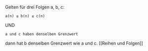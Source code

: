 Gelten für drei Folgen a, b, c: 

	a(n) ≤ b(n) ≤ c(n) 


UND 

	a und c haben denselben Grenzwert

dann hat b denselben Grenzwert wie a und c.
  [[Reihen und Folgen]]